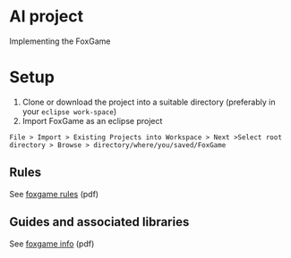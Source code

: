 # AI project

Implementing the FoxGame

# Setup

1. Clone or download the project into a suitable directory (preferably in your `eclipse work-space`)
2. Import FoxGame as an eclipse project

`File > Import > Existing Projects into Workspace > Next >Select root directory > Browse > directory/where/you/saved/FoxGame`

## Rules

See [foxgame rules](instructions/FoxGame-rules.pdf) (pdf)

## Guides and associated libraries

See [foxgame info](instructions/FoxGame-info.pdf) (pdf)
